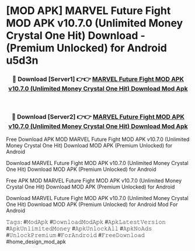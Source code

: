# [MOD APK] MARVEL Future Fight MOD APK v10.7.0 (Unlimited Money Crystal One Hit) Download - (Premium Unlocked) for Android u5d3n



<div align="center">
<h3>🔴 Download [Server1] 👉👉 <a href="https://momento.my/?title=MARVEL_Future_Fight_MOD_APK_v10.7.0_(Unlimited_Money_Crystal_One_Hit)_Download">MARVEL Future Fight MOD APK v10.7.0 (Unlimited Money Crystal One Hit) Download Mod Apk</a></h3><br>

<h3>🔴 Download [Server2] 👉👉 <a href="https://momento.my/?title=MARVEL_Future_Fight_MOD_APK_v10.7.0_(Unlimited_Money_Crystal_One_Hit)_Download">MARVEL Future Fight MOD APK v10.7.0 (Unlimited Money Crystal One Hit) Download Mod Apk</a></h3>
</div>



Free Download APK MOD MARVEL Future Fight MOD APK v10.7.0 (Unlimited Money Crystal One Hit) Download MOD APK (Premium Unlocked) for Android

Download MARVEL Future Fight MOD APK v10.7.0 (Unlimited Money Crystal One Hit) Download MOD APK (Premium Unlocked) for Android

Free APK MOD MARVEL Future Fight MOD APK v10.7.0 (Unlimited Money Crystal One Hit) Download MOD APK (Premium Unlocked) for Android

Download MARVEL Future Fight MOD APK v10.7.0 (Unlimited Money Crystal One Hit) Download MOD APK (Premium Unlocked) for Android Mod For Android

𝚃𝚊𝚐𝚜: #𝙼𝚘𝚍𝙰𝚙𝚔 #𝙳𝚘𝚠𝚗𝚕𝚘𝚊𝚍𝙼𝚘𝚍𝙰𝚙𝚔 #𝙰𝚙𝚔𝙻𝚊𝚝𝚎𝚜𝚝𝚅𝚎𝚛𝚜𝚒𝚘𝚗 #𝙰𝚙𝚔𝚄𝚗𝚕𝚒𝚖𝚒𝚝𝚎𝚍𝙼𝚘𝚗𝚎𝚢 #𝙰𝚙𝚔𝚄𝚗𝚕𝚘𝚌𝚔𝙰𝚕𝚕 #𝙰𝚙𝚔𝙽𝚘𝙰𝚍𝚜 #𝚄𝚗𝚕𝚘𝚌𝚔𝙿𝚛𝚎𝚖𝚒𝚞𝚖 #𝙵𝚘𝚛𝙰𝚗𝚍𝚛𝚘𝚒𝚍 #𝙵𝚛𝚎𝚎𝙳𝚘𝚠𝚗𝚕𝚘𝚊𝚍 #home_design_mod_apk
